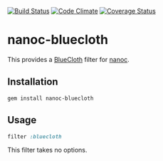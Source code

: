 [![Build Status](https://travis-ci.org/nanoc/nanoc-bluecloth.png)](https://travis-ci.org/nanoc/nanoc-bluecloth)
[![Code Climate](https://codeclimate.com/github/nanoc/nanoc-bluecloth.png)](https://codeclimate.com/github/nanoc/nanoc-bluecloth)
[![Coverage Status](https://coveralls.io/repos/nanoc/nanoc-bluecloth/badge.png?branch=master)](https://coveralls.io/r/nanoc/nanoc-bluecloth)

# nanoc-bluecloth

This provides a [BlueCloth](http://deveiate.org/projects/BlueCloth) filter for [nanoc](http://nanoc.ws).

## Installation

`gem install nanoc-bluecloth`

## Usage

```ruby
filter :bluecloth
```

This filter takes no options.
